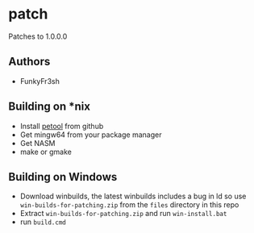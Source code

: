 <GAME NAME> patch
==================

Patches to <GAME NAME> 1.0.0.0

Authors
-------
 - FunkyFr3sh


Building on *nix
-----------------
 - Install [petool](https://github.com/FunkyFr3sh/petool) from github
 - Get mingw64 from your package manager
 - Get NASM
 - make or gmake

Building on Windows
-------------------
 - Download winbuilds, the latest winbuilds includes a bug in ld so use `win-builds-for-patching.zip` from the `files` directory in this repo
 - Extract `win-builds-for-patching.zip` and run `win-install.bat`
 - run `build.cmd`

